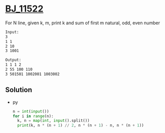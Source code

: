 # [BJ_11522](https://acmicpc.net/problem/11522)

For N line, given k, m, print k and sum of first m natural, odd, even number

```txt
Input:
3
1 1
2 10
3 1001

Output:
1 1 1 2
2 55 100 110
3 501501 1002001 1003002
```

## Solution

* py

  ```py
  n = int(input())
  for i in range(n):
    k, n = map(int, input().split())
    print(k, n * (n + 1) // 2, n * (n + 1) - n, n * (n + 1))
  ```
